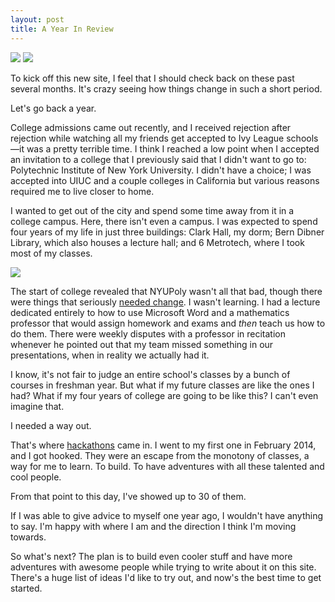 ```yaml
---
layout: post
title: A Year In Review
---
```


[![](http://devchuk.github.io/res/img/blog/oldPage.png)](http://devchuk.github.io/devchukV1/)
[![](http://devchuk.github.io/res/img/blog/newPage.png)](http://brianch.uk)

To kick off this new site, I feel that I should check back on these past several months. It's crazy seeing how things change in such a short period.

Let's go back a year.

College admissions came out recently, and I received rejection after rejection while watching all my friends get accepted to Ivy League schools&mdash;it was a pretty terrible time. I think I reached a low point when I accepted an invitation to a college that I previously said that I didn't want to go to: Polytechnic Institute of New York University. I didn't have a choice; I was accepted into UIUC and a couple colleges in California but various reasons required me to live closer to home.

I wanted to get out of the city and spend some time away from it in a college campus. Here, there isn't even a campus. I was expected to spend four years of my life in just three buildings: Clark Hall, my dorm; Bern Dibner Library, which also houses a lecture hall; and 6 Metrotech, where I took most of my classes.

![](http://devchuk.github.io/res/img/blog/rankings.png)

The start of college revealed that NYUPoly wasn't all that bad, though there were things that seriously [needed change](http://tumblr.sergeydgr8.com/post/83578963114/my-thoughts-on-poly). I wasn't learning. I had a lecture dedicated entirely to how to use Microsoft Word and a mathematics professor that would assign homework and exams and *then* teach us how to do them. There were weekly disputes with a professor in recitation whenever he pointed out that my team missed something in our presentations, when in reality we actually had it.

I know, it's not fair to judge an entire school's classes by a bunch of courses in freshman year. But what if my future classes are like the ones I had? What if my four years of college are going to be like this? I can't even imagine that.

I needed a way out.

That's where [hackathons](http://www.brianch.uk/devchukV1/blog/2014/09/28/hacklife/) came in. I went to my first one in February 2014, and I got hooked. They were an escape from the monotony of classes, a way for me to learn. To build. To have adventures with all these talented and cool people.

From that point to this day, I've showed up to
<a id="show_id" onclick="if(document.getElementById('spoiler_id').style.display=='none')document.getElementById('spoiler_id').style.display='';else document.getElementById('spoiler_id').style.display='none';" class="link" style="cursor:pointer">
	30
</a> of them.
<br>
<ol id="spoiler_id" style="display: none">
	<li>Codeday New York Spring</li>
	<li>HackBCA</li>
	<li>HackNYU</li>
	<li>Codeday New York Summer</li>
	<li>YoHackEAST</li>
	<li>Battlehacks Boston</li>
	<li>Breaking Barriers Hackathon</li>
	<li>MHacks</li>
	<li>Hack the North</li>
	<li>Cornell BigRedApps</li>
	<li>HackNY</li>
	<li>Intel Internet of Things hackathon</li>
	<li>YHack</li>
	<li>HackRPI</li>
	<li>Codeday</li>
	<li>LocalHackDay</li>
	<li>MHacks V</li>
	<li>HackCooper</li>
	<li>McHacks</li>
	<li>IronHacks (mentor)</li>
	<li>HackNY</li>
	<li>HackBCA (mentor)</li>
	<li>defhacks (mentor)</li>
	<li>Angelhack Brooklyn</li>
	<li>Spotify Monthly Music Hackathon</li>
	<li>Angelhack Manhattan</li>
	<li>Battlehack NYC</li>
	<li>Hack the Planet</li>
	<li>PennApps XII</li>
	<li>MHacks 6</li>
	<small>I'll keep updating this list as I go to more</small>
</ol>

If I was able to give advice to myself one year ago, I wouldn't have anything to say. I'm happy with where I am and the direction I think I'm moving towards.

So what's next? The plan is to build even cooler stuff and have more adventures with awesome people while trying to write about it on this site. There's a huge list of ideas I'd like to try out, and now's the best time to get started.
